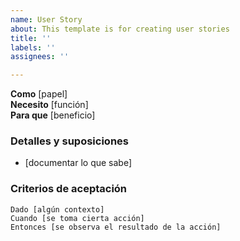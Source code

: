```yaml
---
name: User Story
about: This template is for creating user stories
title: ''
labels: ''
assignees: ''

---
```


**Como** [papel]  
**Necesito** [función]  
**Para que** [beneficio]  
   
### Detalles y suposiciones
* [documentar lo que sabe]
   
### Criterios de aceptación  
   
 ```pepinillo
 Dado [algún contexto]
 Cuando [se toma cierta acción]
 Entonces [se observa el resultado de la acción]
 ```

